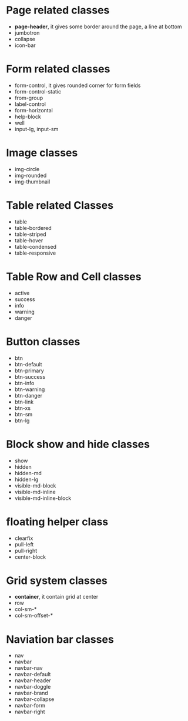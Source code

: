 
Page related classes
===================

* **page-header**, it gives some border around the page, a line at bottom
* jumbotron
* collapse
* icon-bar

Form related classes
====================
* form-control, it gives rounded corner for form fields
* form-control-static
* from-group
* label-control
* form-horizontal
* help-block
* well
* input-lg, input-sm

Image classes
=============
* img-circle
* img-rounded
* img-thumbnail

Table related Classes
=====================

+ table
+ table-bordered
+ table-striped
+ table-hover
+ table-condensed
+ table-responsive

Table Row and Cell classes
==========================

* active
* success
* info
* warning
* danger

Button classes
==============
+ btn
+ btn-default
+ btn-primary
+ btn-success
+ btn-info
+ btn-warning
+ btn-danger
+ btn-link
+ btn-xs
+ btn-sm
+ btn-lg

Block show and hide classes
===========================

* show
* hidden
* hidden-md
* hidden-lg
* visible-md-block
* visible-md-inline
* visible-md-inline-block

floating helper class
=====================

* clearfix
* pull-left
* pull-right
* center-block


Grid system classes
==================

* **container**, it contain grid at center
* row
* col-sm-*
* col-sm-offset-* 


Naviation bar classes
=====================

* nav
* navbar
* navbar-nav
* navbar-default
* navbar-header
* navbar-doggle
* navbar-brand
* navbar-collapse
* navbar-form
* navbar-right
